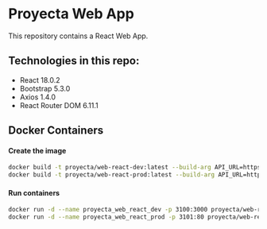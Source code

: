 # Proyecta Web App
This repository contains a React Web App.

## Technologies in this repo:
* React 18.0.2
* Bootstrap 5.3.0
* Axios 1.4.0
* React Router DOM 6.11.1

## Docker Containers
#### Create the image
```sh
docker build -t proyecta/web-react-dev:latest --build-arg API_URL=https://localhost:5100 -f Dockerfile-dev .
docker build -t proyecta/web-react-prod:latest --build-arg API_URL=https://localhost:5100 -f Dockerfile-prod .
```

#### Run containers
```sh
docker run -d --name proyecta_web_react_dev -p 3100:3000 proyecta/web-react-dev
docker run -d --name proyecta_web_react_prod -p 3101:80 proyecta/web-react-prod
```
